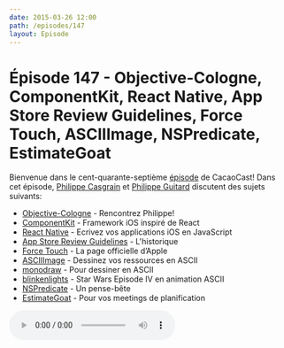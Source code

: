 ```yaml
---
date: 2015-03-26 12:00
path: /episodes/147
layout: Episode
---
```

# Épisode 147 - Objective-Cologne, ComponentKit, React Native, App Store Review Guidelines, Force Touch, ASCIIImage, NSPredicate, EstimateGoat
<p>Bienvenue dans le cent-quarante-septième <a href="https://archive.org/download/cacaocast/cacaocast_147.m4a" title="CacaoCast Episode 147">épisode</a> de CacaoCast! Dans cet épisode, <a href="http://www.twitter.com/philippec" title="Philippe Casgrain sur Twitter">Philippe Casgrain</a> et <a href="http://www.twitter.com/philippeguitard" title="Philippe Guitard sur Twitter">Philippe Guitard</a> discutent des sujets suivants:</p>
<ul><li><a href="http://objcgn.com/speaker/phil/" title="Objective-Cologne">Objective-Cologne</a> - Rencontrez Philippe!</li>
<li><a href="https://github.com/facebook/componentkit" title="ComponentKit">ComponentKit</a> - Framework iOS inspiré de React</li>
<li><a href="http://facebook.github.io/react-native/" title="React Native">React Native</a> - Ecrivez vos applications iOS en JavaScript</li>
<li><a href="http://www.appstorereviewguidelineshistory.com" title="App Store Review Guidelines">App Store Review Guidelines</a> - L'historique</li>
<li><a href="https://developer.apple.com/osx/force-touch/" title="Force Touch">Force Touch</a> - La page officielle d’Apple</li>
<li><a href="http://cocoamine.net/blog/2015/03/21/asciimage-slides-and-editor/" title="ASCIIImage">ASCIIImage</a> - Dessinez vos ressources en ASCII</li>
<li><a href="http://monodraw.helftone.com/" title="monodraw">monodraw</a> - Pour dessiner en ASCII</li>
<li><a href="http://www.blinkenlights.nl/services.html" title="blinkenlights">blinkenlights</a> - Star Wars Episode IV en animation ASCII</li>
<li><a href="http://realm.io/news/nspredicate-cheatsheet/" title="NSPredicate">NSPredicate</a> - Un pense-bête</li>
<li><a href="http://theestimategoat.com/" title="EstimateGoat">EstimateGoat</a> - Pour vos meetings de planification</li>
</ul>
<p><audio controls><source src="https://archive.org/download/cacaocast/cacaocast_147.m4a" type="audio/mpeg"><source src="https://archive.org/download/cacaocast/cacaocast_147.m4a" type="audio/mp4">Votre navigateur ne supporte pas l'élément audio / Your browser does not support the audio element.</audio></p>
